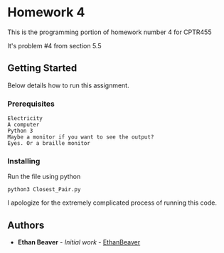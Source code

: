 # Homework 4

This is the programming portion of homework number 4 for CPTR455

It's problem \#4 from section 5.5

## Getting Started

Below details how to run this assignment.

### Prerequisites

```
Electricity
A computer
Python 3
Maybe a monitor if you want to see the output?
Eyes. Or a braille monitor
```

### Installing

Run the file using python

```
python3 Closest_Pair.py
```

I apologize for the extremely complicated process of running this code.

## Authors

* **Ethan Beaver** - *Initial work* - [EthanBeaver](https://github.com/ethanbeaver)
